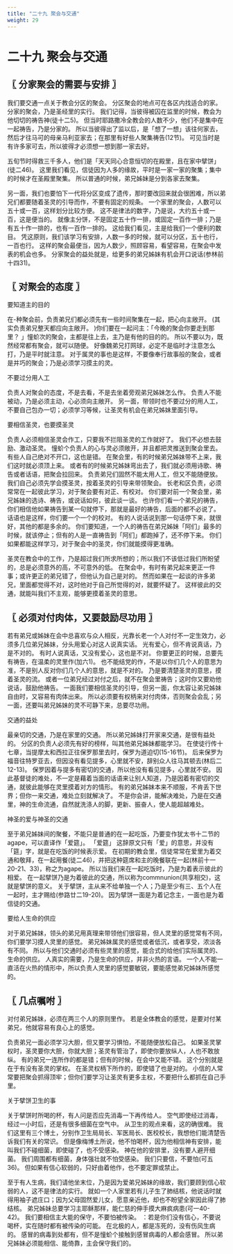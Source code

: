 ```yaml
---
title: "二十九 聚会与交通"
weight: 29
---
```


# 二十九 聚会与交通


## 〖 分家聚会的需要与安排 〗

我们要交通一点关于教会分区的聚会。
分区聚会的地点可在各区内找适合的家。
分家的聚会，乃是圣经里的实行。
我们记得，当彼得被囚在监里的时候，教会为他切切的祷告神(徒十二5)。
但当时耶路撒冷全教会的人数不少，他们不是集中在一起祷告，乃是分家的。
所以当彼得出了监以后，是「想了一想」该往何家去，然后才往马可的母亲马利亚家去；在那里有好些人聚集祷告(12节)。
可见当时是有许多家可去，所以彼得才必须想一想到那一家去好。

五旬节时得救三千多人，他们是「天天同心合意恒切的在殿里，且在家中擘饼」(徒二46)。
这里我们看见，信徒因为人多的缘故，平时是一家一家的聚集；集中的时候才在圣殿里聚集。
所以普通的时候，弟兄姊妹是分到各家去聚集。

另一面，我们也要怕下一代将分区变成了遗传，那时要改回来就会很困难，所以弟兄们都要随着圣灵的引导而作，不要有固定的规条。
一个家里的聚会，人数可以五十或一百，这样划分比较方便。
这不是律法的数字，乃是说，大约五十或一百，这是便当的。
就像主分饼，不是固定五十作一排，或固定一百作一排；乃是有五十作一排的，也有一百作一排的。
这给我们看见，主是给我们一个便利的数目。
凭这原则，我们该学习有安排，人数一多的时候，就可以分区，五十也行，一百也行。
这样的聚会最便当，因为人数少，照顾容易，看望容易，在聚会中发表的机会也多。
分家聚会的益处就是，给更多的弟兄姊妹有机会开口说话(参林前十四31)。

## 〖 对聚会的态度 〗

要知道主的目的

在-种聚会前，负责弟兄们都必须先有一些时间聚集在一起，把心向主敞开。
(其实负责弟兄整天都应向主敞开。
)你们要在一起问主：「今晚的聚会你要走到那里？
」憧蚧次的聚会，主都是往上去，主乃是有他的目的的。
所以不要以为，既然经常都有聚会，就可以随便。
好像魏弟兄打网球，必定不是临时才注意怎么打，乃是平时就注意。
对于属灵的事也是这样，不要像奉行故事般的聚会，或者是并巧的聚会；乃是必须学习摸主的灵。

不要过分用人工

负责人对聚会的态度，不是去看，不是去坐着旁观弟兄姊妹怎么作。
负责人不能被动，乃是必须主动，心必须向主敞开。
另一面，带领时也不要过分的用人工，不要自己包办一切；必须学习等候，让圣灵有机会在弟兄姊妹里面引导。

要相信圣灵，也要摸圣灵

负责人必须相信圣灵会作工，只要我不拦阻圣灵的工作就好了。
我们不必想去鼓励、激动圣灵。
憧蚧个负责人的心与灵必须敞开，并且都把灵推送到聚会里去。
有些人自己绝对不开口，这也是错。
在聚会里，有的时候弟兄姊妹带不上来，我们这时就必须顶上来。
或者有的时候弟兄姊妹弯出去了，我们就必须用诗歌、祷告或者话语，把聚会拉回来。
负责弟兄们固然不能太用人工，但又不能随便放。
我们自己必须先学会摸圣灵，按着圣灵的引导来带领聚会。
长老和区负责，必须常常在一起彼此学习，对于聚会要有对正、有校对。
你们要对前一个聚会里，弟兄姊妹的选诗、祷告，或说话如何，彼此谈一谈。
也许你们看一个弟兄的祷告，你们相信他如果祷告到某一句就停下，那就是最好的祷告，后面的都不必说了。
话语也是这样，你们要一个一个的校对。
有的人说话说到那一句话停下来，就很好，其他的都是多余的。
你们要知道，一个人的祷告在弟兄姊妹「阿们」最多的时候，就该停止；但有的人是一直祷告到「阿们」都跑掉了，还不停下来。
你们如果都能这样学习，对于聚会中的圣灵，你们就能摸得更准确。

圣灵在教会中的工作，乃是超过我们所求所想的；所以我们不该低过我们所盼望的，总是必须意外的高，不可意外的低。
在聚会中，有时有弟兄起来更正一件事；或许更正的弟兄错了，但他认为自己是对的。
然而如果在一起谈的许多弟兄，里面都觉得不对，这时他对于自己所觉得的对，就要怀疑了。
这样彼此的交通，就能叫我们不主观，能够更摸着圣灵的意思。

## 〖 必须对付肉体，又要鼓励尽功用 〗

若有弟兄或姊妹在会中总喜欢与众人相反，光靠长老一个人对付不一定生效力，必须多几位弟兄姊妹，分头用爱心对这人说真实话。
光有爱心，但不肯说真话，乃是不对的。
有时人说真话，又没有爱心，这也是不对。
你要更正的时候，总要先有祷告，在温柔的灵里作(加六1)。
也不能结党的作，不是以你们几个人的意思为准，不是别人反对你们几个人的意思，就是不对的。
乃是要清楚圣灵的意思，摸着圣灵的流。
或者一位弟兄经过对付之后，就不在聚会里祷告；这时你又要劝他说话，鼓励他祷告。
一面我们要相信圣灵的引导，但另一面，你太容让弟兄姊妹自由时，又容易有肉体出来。
所以必须要有权柄来对付肉体，否则聚会会乱；另一面，还要叫弟兄姊妹的灵不可静下来，总要尽功用。

交通的益处

最亲切的交通，乃是在家里的交通。
所以弟兄姊妹打开家来交通，是很有益处的。
分区的负责人必须先有好的榜样，叫其他弟兄姊妹都能学习。
在使徒行传十七章，当提摩太和西拉正往保罗那里去时，保罗为道迫切(15-16节)。
后来保罗为福音往特罗亚去，但因没有看见提多，心里就不安，辞别众人往马其顿去(林后二12-13)。
保罗因着与提多有密切的交通，所以他没有看见提多，心里就不安。
因此基督徒的难处，不一定是藉着当面的话语来让别人知道，乃是因着有密切的交通，就彼此能够在灵里摸着对方的情形。
有的弟兄姊妹本来不顺服，不肯丢下世界；但你一来交通，难处立刻就解决了。
不是你会讲，能解决难处，乃是在交通里，神的生命流通，自然就洗涤人的脚，更新、振奋人，使人能超越难处。

神圣的爱与神圣的交通

至于弟兄姊妹间的聚餐，不能只是普通的在一起吃饭，乃要变作犹太书十二节的agape，可以直译作「爱筵」。
「爱筵」
这辞原文只有「爱」的意思，并没有「筵」字，就是在吃饭的时候表示爱。
在初期的教会里，信徒常常在爱里为着交通和敬拜，在一起用餐(徒二46)，并把这种筵席和主的晚餐联在一起(林前十一20-21、33)，称之为agape。
所以当我们来在一起吃饭时，乃是为着表示彼此的相爱。
在一起擘饼乃是为着彼此的交通，所以称为commnunion(共享相交)，这就是擘饼的意义。
关于擘饼，主从来不给单独一个人；乃是至少有三、五个人在一起时，主才赐给(参路廿二19-20)。
因为擘饼一面是为着记念主，一面也是为着信徒的交通。

要给人生命的供应

对于弟兄姊妹，领头的弟兄用真理来带领他们很容易，但人灵里的感觉常有不同，你们要学习摸人灵里的感觉。
弟兄姊妹属灵的感觉或者低沉，或者享受，浓淡各有不同。
所以与他们交通时必须有些灵里的感觉，能合式的给他们实际属灵的、生命的供应。
人真实的需要，乃是生命的供应，并非火热的言语。
一个人不能一直活在火热的情形中，所以负责人灵里的感觉要敏锐，要能感觉弟兄姊妹所感觉的。

## 〖 几点嘱咐 〗

对付弟兄姊妹，必须在两三个人的原则里作。
若是全体教会的感觉，是要对付某弟兄，他就容易有良心上的感觉。

负责弟兄一面必须学习大胆，但又要学习惧怕，不能随便放松自己。
如果圣灵掌权时，圣灵要你大胆，你就大胆；圣灵有管治了，即使你要放纵人，人也不敢放纵。
有的弟兄一连所作的都是错；但有的时候，在会中又能不错。
这个分别就是在于有没有圣灵的掌权。
在圣灵权柄下所作的，即使错了也是对的。
小信的人常常要把聚会抓得顶牢；但你们要学习让圣灵有更多主权，不要把什么都抓在自己手里。

关于擘饼卫生的事

关于擘饼时所喝的杯，有人问是否应先消毒一下再传给人。
空气即使经过消毒，经过一小时后，还是有很多细菌在空气中。
从卫生的观点来看，这的确很难。
我们这里有三个博土，分别作卫生局局长、军医局长、医校校长，我想他们能清楚告诉我们有关的常识。
但是像梅博土所说，他不怕喝杯，因为他相信神有安排，能叫我们不碰细菌，即使碰了，也不受感染。
神在他的安排里，没有要人避开细菌。
我们周围都有细菌，身体强壮就不怕受感染。
我们只要信，不要怕(可五36)。
但如果有信心软弱的，只好由着他作，也不要定罪或禁止。

至于有人生病，我们请他坐末位，乃是因为爱弟兄姊妹的缘故，我们要顾到信心软弱的人，这不是律法的实行。
就如一个人家里若有儿子生了肺结核，他说话时就得用袖子遮庄口；因为父母固然爱儿女，愿意亲近他，却也不盼望全家因此得了肺结核。
弟兄姊妹总要学习主耶稣那样，能仁慈的伸手摸大麻疯病患(可一40-42)。
我们要相信主大能的保守，不要怕被传染。
：若是你们没有信心，不要说喝杯，实在随时都有被传染的可能。
在北极的人，都是冻死的，没有伤风生病的。
感冒的病毒到处都有，但不是憧蚧个接触到感冒病毒的人都会感冒。
所以弟兄姊妹必须能相信、能倚靠，主会保守我们的。
